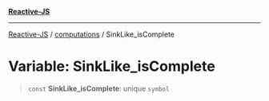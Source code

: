 [**Reactive-JS**](../../README.md)

***

[Reactive-JS](../../README.md) / [computations](../README.md) / SinkLike\_isComplete

# Variable: SinkLike\_isComplete

> `const` **SinkLike\_isComplete**: unique `symbol`
